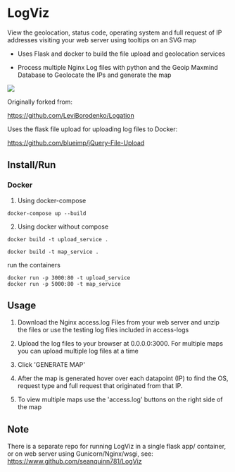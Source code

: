 LogViz
===================

View the geolocation, status code, operating system and full request of IP addresses visiting your web server using tooltips on an SVG map

- Uses Flask and docker to build the file upload and geolocation services 

- Process multiple Nginx Log files with python and the Geoip Maxmind Database to Geolocate the IPs and generate the map

![](logviz.gif)

Originally forked from: 

https://github.com/LeviBorodenko/Logation

Uses the flask file upload for uploading log files to Docker:

https://github.com/blueimp/jQuery-File-Upload



## Install/Run


### Docker
1. Using docker-compose

```
docker-compose up --build
```

2. Using docker without compose

```
docker build -t upload_service .
```

```
docker build -t map_service .
```

run the containers
```
docker run -p 3000:80 -t upload_service
docker run -p 5000:80 -t map_service

```

## Usage

1. Download the Nginx access.log Files from your web server and unzip the files or use the testing log files included in access-logs

2. Upload the log files to your browser at 0.0.0.0:3000. For multiple maps you can upload multiple log files at a time

3. Click 'GENERATE MAP'

4. After the map is generated hover over each datapoint (IP) to find the OS, request type and full request that originated from that IP.

5. To view multiple maps use the 'access.log' buttons on the right side of the map


## Note
There is a separate repo for running LogViz in a single flask app/ container, or on web server using Gunicorn/Nginx/wsgi, see:
https://www.github.com/seanquinn781/LogViz


